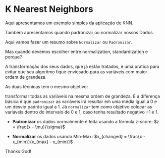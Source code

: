 # K Nearest Neighbors

Aqui apresentamos um exemplo simples da aplicação de KNN.

Também apresentamos quando padronizar ou normalizar nossos Dados. 


Aqui vamos fazer um resumo sobre ``Normalizar`` ou ``Padronizar``. 

Mas quando devemos escolher entre normalization, standardization e porque?

A transformação dos seus dados, que já estão tratados, é uma pratica para evitar que seu algoritmo fique enviesado para as variáveis com maior ordem de grandeza.



As duas técnicas tem o mesmo objetivo:

transformar todas as variáveis na mesma ordem de grandeza. E a diferença básica é que ``padronizar`` as variáveis irá resultar em uma média igual a $0$ e um desvio padrão igual a $1$. Já ``normalizar`` tem como objetivo colocar as variáveis dentro do intervalo de $0$ e $1$, caso tenha resultado negativo $-1$ e $1$.

* **Padronizar** os dados normalmente é feita usando a fórmula z-score: $z = \frac{x - \mu}{\sigma}$

* **Normalizar** os dados usando Min-Max:  $x_{changed} = \frac{x - x_{min}}{x_{max} - x_{min}}$



Thanks God!
